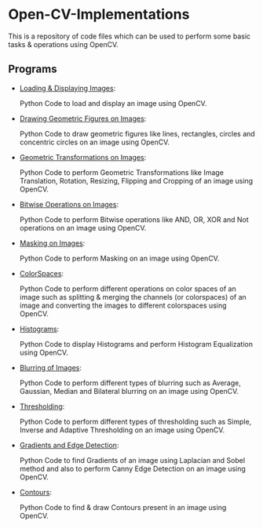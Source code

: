 # Open-CV-Implementations


This is a repository of code files which can be used to perform some basic tasks & operations using OpenCV.


## Programs

* [Loading & Displaying Images](https://github.com/altruistcoder/Open-CV-Implementations/blob/master/loading_displaying_images.ipynb):

  Python Code to load and display an image using OpenCV.

* [Drawing Geometric Figures on Images](https://github.com/altruistcoder/Open-CV-Implementations/blob/master/drawing_figures_on_image.ipynb):

  Python Code to draw geometric figures like lines, rectangles, circles and concentric circles on an image using OpenCV.

* [Geometric Transformations on Images](https://github.com/altruistcoder/Open-CV-Implementations/blob/master/geometric_transformations.ipynb):

  Python Code to perform Geometric Transformations like Image Translation, Rotation, Resizing, Flipping and Cropping of an image using OpenCV.

* [Bitwise Operations on Images](https://github.com/altruistcoder/Open-CV-Implementations/blob/master/bitwise_operations.ipynb):

  Python Code to perform Bitwise operations like AND, OR, XOR and Not operations on an image using OpenCV.

* [Masking on Images](https://github.com/altruistcoder/Open-CV-Implementations/blob/master/masking.ipynb):

  Python Code to perform Masking on an image using OpenCV.

* [ColorSpaces](https://github.com/altruistcoder/Open-CV-Implementations/blob/master/colorspaces.ipynb):

  Python Code to perform different operations on color spaces of an image such as splitting & merging the channels (or colorspaces) of an image and converting the images to different colorspaces using OpenCV.

* [Histograms](https://github.com/altruistcoder/Open-CV-Implementations/blob/master/histograms.ipynb):

  Python Code to display Histograms and perform Histogram Equalization using OpenCV.

* [Blurring of Images](https://github.com/altruistcoder/Open-CV-Implementations/blob/master/blurring.ipynb):

  Python Code to perform different types of blurring such as Average, Gaussian, Median and Bilateral blurring on an image using OpenCV.

* [Thresholding](https://github.com/altruistcoder/Open-CV-Implementations/blob/master/blurring.ipynb):

  Python Code to perform different types of thresholding such as Simple, Inverse and Adaptive Thresholding on an image using OpenCV.

* [Gradients and Edge Detection](https://github.com/altruistcoder/Open-CV-Implementations/blob/master/gradients_and_edge_detection.ipynb):

  Python Code to find Gradients of an image using Laplacian and Sobel method and also to perform Canny Edge Detection on an image using OpenCV.

* [Contours](https://github.com/altruistcoder/Open-CV-Implementations/blob/master/contours.ipynb):

  Python Code to find & draw Contours present in an image using OpenCV.
